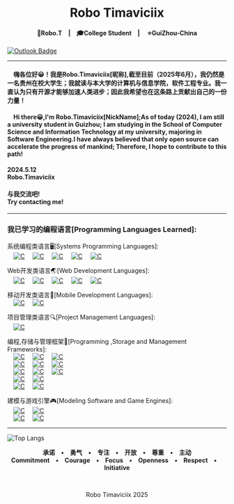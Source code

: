 <h1 align="center">&nbsp;Robo&nbsp;Timaviciix&nbsp;</h1>

<h4 align="center">🦊Robo.T&emsp;|&emsp;🎓College Student&emsp;|&emsp; ⭐GuiZhou-China</h4>


[![Outlook Badge](https://img.shields.io/badge/-timaviciix@outlook.com-0078d4?style=flat-square&logo=microsoftoutlook&logoColor=white&link=mailto:timaviciix@outlook.com)](mailto:timaviciix@outlook.com)

***

#### &emsp;嗨各位好😀！我是Robo.Timaviciix[昵称],截至目前（2025年6月），我仍然是一名贵州在校大学生；我就读与本大学的计算机与信息学院，软件工程专业。我一直认为只有开源才能够加速人类进步；因此我希望也在这条路上贡献出自己的一份力量！


#### &emsp;Hi there😀,I'm Robo.Timaviciix[NickName];As of today (2024), I am still a university student in Guizhou; I am studying in the School of Computer Science and Information Technology at my university, majoring in Software Engineering.I have always believed that only open source can accelerate the progress of mankind; Therefore, I hope to contribute to this path!

#### 2024.5.12<br>Robo.Timaviciix

#### 与我交流吧!<br>Try contacting me!

***

### 我已学习的编程语言[Programming Languages Learned]:<br>
系统编程类语言🖥[Systems Programming Languages]:<br>
&emsp;[![C](https://img.shields.io/badge/-%20C%20-A8B9CC?style=flat-square&logo=c&logoColor=black)](C%20Language)
&emsp;[![C](https://img.shields.io/badge/-%20C++%20-512BD4?style=flat-square&logo=cplusplus&logoColor=white)](C++%20Language)
&emsp;[![C](https://img.shields.io/badge/-%20C%20Sharp%20-00599C?style=flat-square&logo=csharp&logoColor=white)](C#%20Language)
&emsp;[![C](https://img.shields.io/badge/-Java-F80000?style=flat-square&logo=oracle&logoColor=white)](Java%20Language)
&emsp;[![C](https://img.shields.io/badge/-Python-3776AB?style=flat-square&logo=python&logoColor=white)](Java%20Language)
<br>

Web开发类语言🌏[Web Development Languages]:<br>
&emsp;[![C](https://img.shields.io/badge/-Java%20Script-F7DF1E?style=flat-square&logo=javascript&logoColor=black)](JavaScript%20Language)
&emsp;[![C](https://img.shields.io/badge/-CSS-F43059?style=flat-square&logo=css3&logoColor=white)](CSS%20Language)
&emsp;[![C](https://img.shields.io/badge/-HTML5-E34F26?style=flat-square&logo=html5&logoColor=white)](HTML5%20Language)
&emsp;[![C](https://img.shields.io/badge/-VB%20Script-5E5E5E?style=flat-square&logo=microsoft&logoColor=white)](VBScript%20Language)
&emsp;[![C](https://img.shields.io/badge/-JSON-000000?style=flat-square&logo=json&logoColor=white)](JSON%20Language)
<br>

移动开发类语言📱[Mobile Development Languages]:<br>
&emsp;[![C](https://img.shields.io/badge/-Kotlin-7F52FF?style=flat-square&logo=kotlin&logoColor=white)](C#%20Language)
&emsp;[![C](https://img.shields.io/badge/-Jetpack%20Compose%20[Kotlin%20Based]-4285F4?style=flat-square&logo=jetpackcompose&logoColor=white)](Jetpack%20Compose%20Language)
<br>

项目管理类语言🔍[Project Management Languages]:<br>
&emsp;[![C](https://img.shields.io/badge/-Kotlin%20DSL-7F52FF?style=flat-square&logo=kotlin&logoColor=white)](C#%20Language)
<br>

编程,存储与管理框架💾[Programming ,Storage and Management Frameworks]:<br>
&emsp;[![C](https://img.shields.io/badge/-Apache%20Maven-C71A36?style=flat-square&logo=apachemaven&logoColor=white)](Apach%20Maven%20Language)
&emsp;[![C](https://img.shields.io/badge/-Apache%20Groovy-4298B8?style=flat-square&logo=apachegroovy&logoColor=white)](Apach%20Groovy%20Language)
&emsp;[![C](https://img.shields.io/badge/-Gradle-02303A?style=flat-square&logo=gradle&logoColor=white)](Gradle%20Language)
<br>
&emsp;[![C](https://img.shields.io/badge/-Hibernate-59666C?style=flat-square&logo=hibernate&logoColor=white)](Hibernate%20Language)
&emsp;[![C](https://img.shields.io/badge/-JakartaEE-F80000?style=flat-square&logo=oracle&logoColor=white)](JakartaEE%20Language)
&emsp;[![C](https://img.shields.io/badge/-Spring&Spring%20Boot-6DB33F?style=flat-square&logo=spring&logoColor=white)](Spring%20Boot%20Language)
<br>
&emsp;[![C](https://img.shields.io/badge/-MySQL-4479A1?style=flat-square&logo=mysql&logoColor=white)](Spring%20Boot%20Language)
&emsp;[![C](https://img.shields.io/badge/-SQLite-003B57?style=flat-square&logo=sqlite&logoColor=white)](Spring%20Boot%20Language)
&emsp;[![C](https://img.shields.io/badge/-Redis-DC382D?style=flat-square&logo=redis&logoColor=white)](Spring%20Boot%20Language)
<br>
&emsp;[![C](https://img.shields.io/badge/-Android-34A853?style=flat-square&logo=android&logoColor=white)](Spring%20Boot%20Language)
&emsp;[![C](https://img.shields.io/badge/-.NET-512BD4?style=flat-square&logo=.net&logoColor=white)](Spring%20Boot%20Language)
<br>
&emsp;[![C](https://img.shields.io/badge/-Docker-2496ED?style=flat-square&logo=docker&logoColor=white)](Spring%20Boot%20Language)
&emsp;[![C](https://img.shields.io/badge/-Apache%20Hadoop-66CCFF?style=flat-square&logo=apachehadoop&logoColor=black)](Spring%20Boot%20Language)
<br>

建模与游戏引擎🎮[Modeling Software and Game Engines]:<br>
&emsp;[![C](https://img.shields.io/badge/-Blender-E87D0D?style=flat-square&logo=blender&logoColor=white)](Spring%20Boot%20Language)
&emsp;[![C](https://img.shields.io/badge/-Aseprite-7D929E?style=flat-square&logo=aseprite&logoColor=white)](Spring%20Boot%20Language)
<br>
&emsp;[![C](https://img.shields.io/badge/-Unity-FFFFFF?style=flat-square&logo=unity&logoColor=black)](Spring%20Boot%20Language)
&emsp;[![C](https://img.shields.io/badge/-Unreal%20Engine-FFFFFF?style=flat-square&logo=unrealengine&logoColor=black)](Spring%20Boot%20Language)

***

![Top Langs](https://github-readme-stats.vercel.app/api/top-langs/?username=TIMAVICIIX&layout=compact)





<div align="center">

<b>承诺&emsp;•&emsp;勇气&emsp;•&emsp;专注&emsp;•&emsp;开放&emsp;•&emsp;尊重&emsp;•&emsp;主动</b><br>
<b>Commitment&emsp;•&emsp;Courage&emsp;•&emsp;Focus&emsp;•&emsp;Openness&emsp;•&emsp;Respect&emsp;•&emsp;Initiative</b>

<br>

Robo&nbsp;Timaviciix&nbsp;2025

</div>

